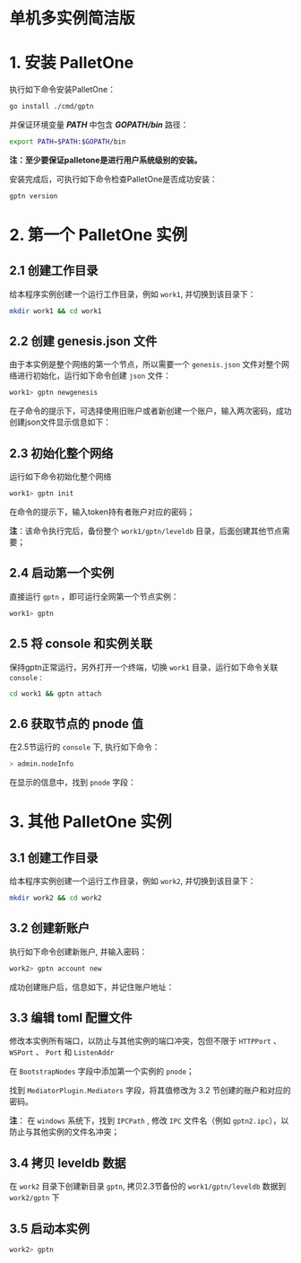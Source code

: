 # **单机多实例简洁版**

# 1. 安装 PalletOne

执行如下命令安装PalletOne：

```bash
go install ./cmd/gptn
```

并保证环境变量 ***PATH*** 中包含 ***GOPATH/bin*** 路径：

```bash
export PATH=$PATH:$GOPATH/bin
```

**注：至少要保证palletone是进行用户系统级别的安装。**

安装完成后，可执行如下命令检查PalletOne是否成功安装：

```bash
gptn version
```

# 2. 第一个 PalletOne 实例

## 2.1 创建工作目录

给本程序实例创建一个运行工作目录，例如 `work1`, 并切换到该目录下：

```bash
mkdir work1 && cd work1
```

## 2.2 创建 genesis.json 文件

由于本实例是整个网络的第一个节点，所以需要一个 `genesis.json` 文件对整个网络进行初始化，运行如下命令创建 `json` 文件：

```bash
work1> gptn newgenesis
```

在子命令的提示下，可选择使用旧账户或者新创建一个账户，输入两次密码，成功创建json文件显示信息如下：



## 2.3 初始化整个网络

运行如下命令初始化整个网络

```bash
work1> gptn init
```

在命令的提示下，输入token持有者账户对应的密码；

**注**：该命令执行完后，备份整个 `work1/gptn/leveldb` 目录，后面创建其他节点需要；

## 2.4 启动第一个实例

直接运行 `gptn` ，即可运行全网第一个节点实例：

```bash
work1> gptn
```

## 2.5 将 console 和实例关联

保持gptn正常运行，另外打开一个终端，切换 `work1` 目录，运行如下命令关联 `console` :

```bash
cd work1 && gptn attach
```

## 2.6 获取节点的 pnode 值

在2.5节运行的 `console` 下, 执行如下命令：

```bash
> admin.nodeInfo
```

在显示的信息中，找到 `pnode` 字段：


# 3. 其他 PalletOne 实例

## 3.1 创建工作目录

给本程序实例创建一个运行工作目录，例如 `work2`, 并切换到该目录下：

```bash
mkdir work2 && cd work2
```

## 3.2 创建新账户

执行如下命令创建新账户, 并输入密码：

```bash
work2> gptn account new
```

成功创建账户后，信息如下，并记住账户地址：

## 3.3 编辑 toml 配置文件

修改本实例所有端口，以防止与其他实例的端口冲突，包但不限于 `HTTPPort` 、 `WSPort` 、 `Port` 和 `ListenAddr` 

在 `BootstrapNodes` 字段中添加第一个实例的 `pnode`；

找到 `MediatorPlugin.Mediators` 字段，将其值修改为 3.2 节创建的账户和对应的密码。

**注**： 在 `windows` 系统下，找到 `IPCPath` , 修改 `IPC` 文件名（例如 `gptn2.ipc`），以防止与其他实例的文件名冲突；

## 3.4 拷贝 leveldb 数据

在 `work2` 目录下创建新目录 `gptn`, 拷贝2.3节备份的 `work1/gptn/leveldb` 数据到 `work2/gptn` 下

## 3.5 启动本实例

```bash
work2> gptn
```
